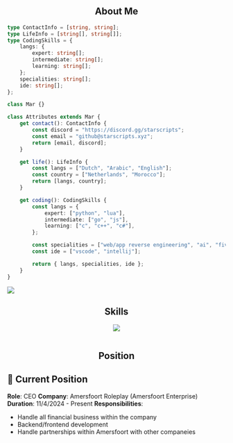 <!-- <p align="center">
    <img alt="" src=https://img.shields.io/github/stars/mardev-xyz?style=for-the-badge&?affiliations=OWNER%2CCOLLABORATOR />
    <img alt="" src=https://komarev.com/ghpvc/?username=mardev-xyz&style=for-the-badge />
</p> -->


<h2 align="center">About Me </h2>

```typescript
type ContactInfo = [string, string];
type LifeInfo = [string[], string[]];
type CodingSkills = {
    langs: {
        expert: string[];
        intermediate: string[];
        learning: string[];
    };
    specialities: string[];
    ide: string[];
};

class Mar {}

class Attributes extends Mar {
    get contact(): ContactInfo {
        const discord = "https://discord.gg/starscripts";
        const email = "github@starscripts.xyz";
        return [email, discord];
    }

    get life(): LifeInfo {
        const langs = ["Dutch", "Arabic", "English"];
        const country = ["Netherlands", "Morocco"];
        return [langs, country];
    }

    get coding(): CodingSkills {
        const langs = {
            expert: ["python", "lua"],
            intermediate: ["go", "js"],
            learning: ["c", "c++", "c#"],
        };

        const specialities = ["web/app reverse engineering", "ai", "fivem"];
        const ide = ["vscode", "intellij"];

        return { langs, specialities, ide };
    }
}
```

![](https://komarev.com/ghpvc/?username=mardev-xyz)

<h2 align="center">Skills </h2>

<p align="center">
  <a href="https://skillicons.dev">
    <img src="https://skillicons.dev/icons?i=python,golang,vscode,androidstudio,c,cs,cpp,js,css,html" />
  </a>
</p>

<p href="https://discord.gg/starscripts" align="center">
    <img alt="" src="https://github-readme-stats.vercel.app/api?username=mardev-xyz&theme=tokyonight&show_icons=true">
</p>

<h2 align="center">Position </h2>

## 🌟 Current Position
**Role**: CEO
**Company**: Amersfoort Roleplay (Amersfoort Enterprise)
**Duration**: 11/4/2024 - Present
**Responsibilities**:  
- Handle all financial business within the company
- Backend/frontend development
- Handle partnerships within Amersfoort with other companeies
